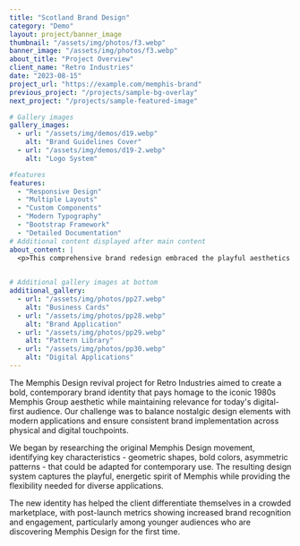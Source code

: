 ```yaml
---
title: "Scotland Brand Design"
category: "Demo"
layout: project/banner_image
thumbnail: "/assets/img/photos/f3.webp"
banner_image: "/assets/img/photos/f3.webp"
about_title: "Project Overview"
client_name: "Retro Industries"
date: "2023-08-15"
project_url: "https://example.com/memphis-brand"
previous_project: "/projects/sample-bg-overlay"
next_project: "/projects/sample-featured-image"

# Gallery images
gallery_images:
  - url: "/assets/img/demos/d19.webp"
    alt: "Brand Guidelines Cover"
  - url: "/assets/img/demos/d19-2.webp"
    alt: "Logo System"

#features
features:
  - "Responsive Design"
  - "Multiple Layouts"
  - "Custom Components"
  - "Modern Typography"
  - "Bootstrap Framework"
  - "Detailed Documentation"
# Additional content displayed after main content
about_content: |
  <p>This comprehensive brand redesign embraced the playful aesthetics of Memphis Design, combining bold geometric patterns with vibrant colors to create a distinctive visual identity that stands out in a competitive market.</p>
  

# Additional gallery images at bottom
additional_gallery:
  - url: "/assets/img/photos/pp27.webp"
    alt: "Business Cards"
  - url: "/assets/img/photos/pp28.webp"
    alt: "Brand Application"
  - url: "/assets/img/photos/pp29.webp"
    alt: "Pattern Library"
  - url: "/assets/img/photos/pp30.webp"
    alt: "Digital Applications"
---
```


The Memphis Design revival project for Retro Industries aimed to create a bold, contemporary brand identity that pays homage to the iconic 1980s Memphis Group aesthetic while maintaining relevance for today's digital-first audience. Our challenge was to balance nostalgic design elements with modern applications and ensure consistent brand implementation across physical and digital touchpoints.

We began by researching the original Memphis Design movement, identifying key characteristics - geometric shapes, bold colors, asymmetric patterns - that could be adapted for contemporary use. The resulting design system captures the playful, energetic spirit of Memphis while providing the flexibility needed for diverse applications.

The new identity has helped the client differentiate themselves in a crowded marketplace, with post-launch metrics showing increased brand recognition and engagement, particularly among younger audiences who are discovering Memphis Design for the first time.